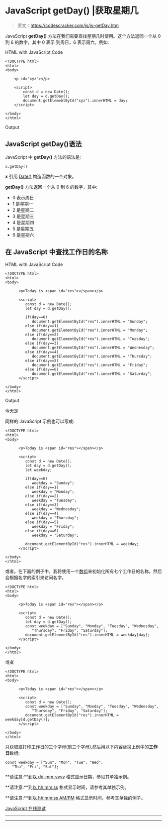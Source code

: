 # JavaScript getDay() |获取星期几

> 原文：<https://codescracker.com/js/js-getDay.htm>

JavaScript **getDay()** 方法在我们需要查找星期几时使用。这个方法返回一个从 0 到 6 的数字，其中 0 表示 到周日，6 表示周六。例如:

HTML with JavaScript Code

```
<!DOCTYPE html>
<html>
<body>

    <p id="xyz"></p>

    <script>
        const d = new Date();
        let day = d.getDay();
        document.getElementById("xyz").innerHTML = day;
    </script>

</body>
</html>
```

Output

## JavaScript getDay()语法

JavaScript 中 **getDay()** 方法的语法是:

```
x.getDay()
```

**x** 引用 [Date()](/js/js-date-constructor.htm) 构造函数的一个对象。

**getDay()** 方法返回一个从 0 到 6 的数字，其中:

*   0 表示周日
*   1 是星期一
*   2 是星期二
*   3 是星期三
*   4 是星期四
*   5 是星期五
*   6 是星期六

## 在 JavaScript 中查找工作日的名称

HTML with JavaScript Code

```
<!DOCTYPE html>
<html>
<body>

      <p>Today is <span id="res"></span></p>

      <script>
         const d = new Date();
         let day = d.getDay();

         if(day==0)
            document.getElementById("res").innerHTML = "Sunday";
         else if(day==1)
            document.getElementById("res").innerHTML = "Monday";
         else if(day==2)
            document.getElementById("res").innerHTML = "Tuesday";
         else if(day==3)
            document.getElementById("res").innerHTML = "Wednesday";
         else if(day==4)
            document.getElementById("res").innerHTML = "Thursday";
         else if(day==5)
            document.getElementById("res").innerHTML = "Friday";
         else if(day==6)
            document.getElementById("res").innerHTML = "Saturday";
      </script>

</body>
</html>
```

Output

今天是

同样的 JavaScript 示例也可以写成:

```
<!DOCTYPE html>
<html>
<body>

      <p>Today is <span id="res"></span></p>

      <script>
         const d = new Date();
         let day = d.getDay();
         let weekday;

         if(day==0)
            weekday = "Sunday";
         else if(day==1)
            weekday = "Monday";
         else if(day==2)
            weekday = "Tuesday";
         else if(day==3)
            weekday = "Wednesday";
         else if(day==4)
            weekday = "Thursday";
         else if(day==5)
            weekday = "Friday";
         else if(day==6)
            weekday = "Saturday";

         document.getElementById("res").innerHTML = weekday;
      </script>

</body>
</html>
```

或者。在下面的例子中，我将使用一个[数组](/js/js-arrays.htm)来初始化所有七个工作日的名称。然后 会根据名字的索引来访问名字。

```
<!DOCTYPE html>
<html>
<body>

      <p>Today is <span id="res"></span></p>

      <script>
         const d = new Date();
         let day = d.getDay();
         const weekday = ["Sunday", "Monday", "Tuesday", "Wednesday",
            "Thursday", "Friday", "Saturday"];
         document.getElementById("res").innerHTML = weekday[day];
      </script>

</body>
</html>
```

或者

```
<!DOCTYPE html>
<html>
<body>

      <p>Today is <span id="res"></span></p>

      <script>
         const d = new Date();
         const weekday = ["Sunday", "Monday", "Tuesday", "Wednesday",
            "Thursday", "Friday", "Saturday"];
         document.getElementById("res").innerHTML = weekday[d.getDay()];
      </script>

</body>
</html>
```

只获取或打印工作日的三个字母(前三个字母),然后用以下内容替换上例中的**工作日**数组:

```
const weekday = ["Sun", "Mon", "Tue", "Wed",
   "Thu", "Fri", "Sat"];
```

**请注意:**到[以 dd-mm-yyyy](/js/js-dates.htm#b) 格式显示日期，参见其单独示例。

**请注意:**到[以 hh:mm:ss](/js/js-dates.htm#c) 格式显示时间，请参考其单独示例。

**请注意:**到[以 hh:mm:ss AM/PM](/js/js-dates.htm#d) 格式显示时间，参考其单独的例子。

[JavaScript 在线测试](/exam/showtest.php?subid=6)

* * *

* * *